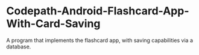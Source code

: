 # Codepath-Android-Flashcard-App-With-Card-Saving
A program that implements the flashcard app, with saving capabilities via a database.
